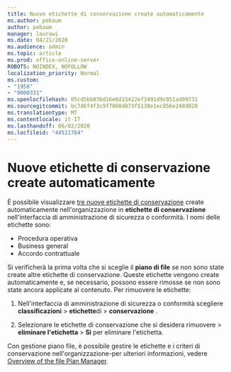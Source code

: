 ```yaml
---
title: Nuove etichette di conservazione create automaticamente
ms.author: pebaum
author: pebaum
manager: laurawi
ms.date: 04/21/2020
ms.audience: admin
ms.topic: article
ms.prod: office-online-server
ROBOTS: NOINDEX, NOFOLLOW
localization_priority: Normal
ms.custom:
- "1958"
- "9000331"
ms.openlocfilehash: 05cd5bb076d16e6d15422ef3491d9c051ad09731
ms.sourcegitcommit: bc7d6f4f3c9f7060d073f5130e1ec856e248d020
ms.translationtype: MT
ms.contentlocale: it-IT
ms.lasthandoff: 06/02/2020
ms.locfileid: "44511764"
---
```

# <a name="new-retention-labels-created-automatically"></a>Nuove etichette di conservazione create automaticamente

È possibile visualizzare [tre nuove etichette di conservazione](https://docs.microsoft.com/microsoft-365/compliance/file-plan-manager) create automaticamente nell'organizzazione in **etichette di conservazione** nell'interfaccia di amministrazione di sicurezza o conformità. I nomi delle etichette sono:

- Procedura operativa
- Business general
- Accordo contrattuale

Si verificherà la prima volta che si sceglie il **piano di file** se non sono state create altre etichette di conservazione. Queste etichette vengono create automaticamente e, se necessario, possono essere rimosse se non sono state ancora applicate al contenuto. Per rimuovere le etichette:

1. Nell'interfaccia di amministrazione di sicurezza o conformità scegliere **classificazioni**  >  **etichette**di  >  **conservazione** .

1. Selezionare le etichette di conservazione che si desidera rimuovere > **eliminare l'etichetta**  >  **Sì** per eliminare l'etichetta.

Con gestione piano file, è possibile gestire le etichette e i criteri di conservazione nell'organizzazione-per ulteriori informazioni, vedere [Overview of the file Plan Manager](https://docs.microsoft.com/microsoft-365/compliance/file-plan-manager).
